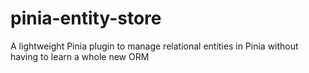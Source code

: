 # pinia-entity-store
A lightweight Pinia plugin to manage relational entities in Pinia without having to learn a whole new ORM
